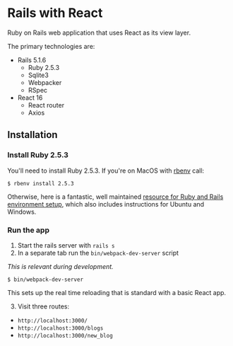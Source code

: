 # Rails with React 

Ruby on Rails web application that uses React as its view layer.  

The primary technologies are:

- Rails 5.1.6
  - Ruby 2.5.3
  - Sqlite3
  - Webpacker
  - RSpec
- React 16
  - React router
  - Axios

## Installation

### Install Ruby 2.5.3

You'll need to install Ruby 2.5.3.  If you're on MacOS with [rbenv](https://github.com/rbenv/rbenv) call:

```
$ rbenv install 2.5.3
```

Otherwise, here is a fantastic, well maintained [resource for Ruby and Rails environment setup](https://gorails.com/setup/osx/10.14-mojave), which also includes instructions for Ubuntu and Windows.


### Run the app

1. Start the rails server with `rails s`
2. In a separate tab run the `bin/webpack-dev-server` script

_This is relevant during development._

```
$ bin/webpack-dev-server
```

This sets up the real time reloading that is standard with a basic React app. 

3. Visit three routes:

- `http://localhost:3000/`
- `http://localhost:3000/blogs`
- `http://localhost:3000/new_blog`
